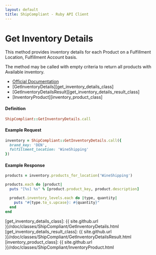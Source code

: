 ```yaml
---
layout: default
title: ShipCompliant - Ruby API Client
---
```


# Get Inventory Details

This method provides inventory details for each Product on a Fulfillment
Location, Fulfillment Account basis.

The method may be called with empty criteria to return all products with
Available inventory.

- [Official Documentation][official_docs]
- [GetInventoryDetails][get_inventory_details_class]
- [GetInventoryDetailsResult][get_inventory_details_result_class]
- [InventoryProduct][inventory_product_class]

<h4 class="definition-title">Definition</h4>

```ruby
ShipCompliant::GetInventoryDetails.call
```

<h4 class="definition-title">Example Request</h4>

```ruby
inventory = ShipCompliant::GetInventoryDetails.call({
  brand_key: 'DEN',
  fulfillment_location: 'WineShipping'
})
```

<h4 class="definition-title">Example Response</h4>

```ruby
products = inventory.products_for_location('WineShipping')

products.each do |product|
  puts "[%s] %s" % [product.product_key, product.description]

  product.inventory_levels.each do |type, quantity|
    puts "#{type.to_s.upcase}: #{quantity}"
  end
end
```

[official_docs]: https://shipcompliant.desk.com/customer/portal/articles/1455805-api-getinventorydetails-?b_id=2759
[get_inventory_details_class]: {{ site.github.url }}/rdoc/classes/ShipCompliant/GetInventoryDetails.html
[get_inventory_details_result_class]: {{ site.github.url }}/rdoc/classes/ShipCompliant/GetInventoryDetailsResult.html
[inventory_product_class]: {{ site.github.url }}/rdoc/classes/ShipCompliant/InventoryProduct.html
